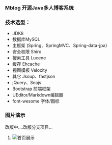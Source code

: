 ﻿### Mblog 开源Java多人博客系统

### 技术选型：

* JDK8
* 数据库MySQL
* 主框架 (Spring、SpringMVC、Spring-data-jpa）
* 安全权限 Shiro
* 搜索工具 Lucene
* 缓存 Ehcache
* 视图模板 Velocity
* 其它 Jsoup、fastjson
* jQuery、Seajs
* Bootstrap 前端框架
* UEditor/Markdown编辑器
* font-wesome 字体/图标

### 图片演示 
改版中....改版分支项目...

1. ![首页展示](https://gitee.com/uploads/images/2017/1107/163201_bb55f1cd_330414.jpeg "2017-11-07_161720.jpg")
